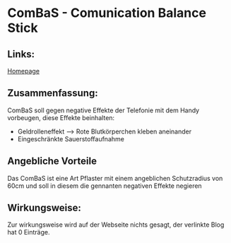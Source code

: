 # ComBaS - Comunication Balance Stick

## Links:
[Homepage](https://combas.info/)

## Zusammenfassung:
ComBaS soll gegen negative Effekte der Telefonie mit dem Handy vorbeugen,
diese Effekte beinhalten:
* Geldrolleneffekt --> Rote Blutkörperchen kleben aneinander
* Eingeschränkte Sauerstoffaufnahme

## Angebliche Vorteile
Das ComBaS ist eine Art Pflaster mit einem angeblichen Schutzradius von 60cm und
soll in diesem die gennanten negativen Effekte negieren

## Wirkungsweise:
Zur wirkungsweise wird auf der Webseite nichts gesagt, der verlinkte Blog hat 0 Einträge.
